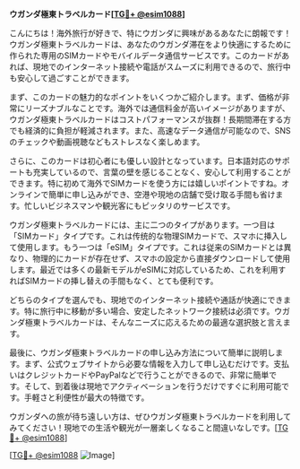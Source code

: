 **ウガンダ極東トラベルカード[[TG💪+ @esim1088](https://t.me/s/esim1088)]**

こんにちは！海外旅行が好きで、特にウガンダに興味があるあなたに朗報です！ウガンダ極東トラベルカードは、あなたのウガンダ滞在をより快適にするために作られた専用のSIMカードやモバイルデータ通信サービスです。このカードがあれば、現地でのインターネット接続や電話がスムーズに利用できるので、旅行中も安心して過ごすことができます。

まず、このカードの魅力的なポイントをいくつかご紹介します。まず、価格が非常にリーズナブルなことです。海外では通信料金が高いイメージがありますが、ウガンダ極東トラベルカードはコストパフォーマンスが抜群！長期間滞在する方でも経済的に負担が軽減されます。また、高速なデータ通信が可能なので、SNSのチェックや動画視聴などもストレスなく楽しめます。

さらに、このカードは初心者にも優しい設計となっています。日本語対応のサポートも充実しているので、言葉の壁を感じることなく、安心して利用することができます。特に初めて海外でSIMカードを使う方には嬉しいポイントですね。オンラインで簡単に申し込みができ、空港や現地の店舗で受け取る手間も省けます。忙しいビジネスマンや観光客にもピッタリのサービスです。

ウガンダ極東トラベルカードには、主に二つのタイプがあります。一つ目は「SIMカード」タイプです。これは传统的な物理SIMカードで、スマホに挿入して使用します。もう一つは「eSIM」タイプです。これは従来のSIMカードとは異なり、物理的にカードが存在せず、スマホの設定から直接ダウンロードして使用します。最近では多くの最新モデルがeSIMに対応しているため、これを利用すればSIMカードの挿し替えの手間もなく、とても便利です。

どちらのタイプを選んでも、現地でのインターネット接続や通話が快適にできます。特に旅行中に移動が多い場合、安定したネットワーク接続は必須です。ウガンダ極東トラベルカードは、そんなニーズに応えるための最適な選択肢と言えます。

最後に、ウガンダ極東トラベルカードの申し込み方法について簡単に説明します。まず、公式ウェブサイトから必要な情報を入力して申し込むだけです。支払いはクレジットカードやPayPalなどで行うことができるので、非常に簡単です。そして、到着後は現地でアクティベーションを行うだけですぐに利用可能です。手軽さと利便性が最大の特徴です。

ウガンダへの旅が待ち遠しい方は、ぜひウガンダ極東トラベルカードを利用してみてください！現地での生活や観光が一層楽しくなること間違いなしです。[[TG💪+ @esim1088](https://t.me/s/esim1088)]

[[TG💪+ @esim1088](https://t.me/s/esim1088) ![Image](https://i.postimg.cc/Y0z9fWf4/image.png)]